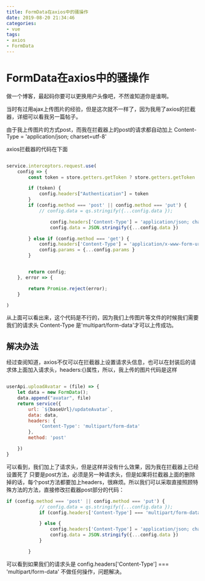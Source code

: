```yaml
---
title: FormData在axios中的骚操作
date: 2019-08-20 21:34:46
categories:
- vue
tags:
- axios
- FormData
---
```


# FormData在axios中的骚操作

做一个博客，最起码你要可以更换用户头像吧，不然谁知道你是谁啊。


当时有过用ajax上传图片的经验，但是这次就不一样了，因为我用了axios的拦截器，详细可以看我另一篇帖子。

由于我上传图片的方式post，而我在拦截器上的post的请求都自动加上 Content-Type = 'application/json; charset=utf-8'


axios拦截器的代码在下面


```javaScript

service.interceptors.request.use(
    config => {
        const token = store.getters.getToken ? store.getters.getToken : localStorage.getItem('token');

        if (token) {
            config.headers["Authentication"] = token
        }
        if (config.method === 'post' || config.method === 'put') {
            // config.data = qs.stringify({...config.data });

                config.headers['Content-Type'] = 'application/json; charset=utf-8';
                config.data = JSON.stringify({...config.data })

        } else if (config.method === 'get') {
            config.headers['Content-Type'] = 'application/x-www-form-urlencoded';
            config.params = {...config.params }
        }


        return config;
    }, error => {

        return Promise.reject(error);
    }

)
```

从上面可以看出来，这个代码是不行的，因为我们上传图片等文件的时候我们需要我们的请求头 Content-Type 是'multipart/form-data'才可以上传成功。

## 解决办法

经过查阅知道，axios不仅可以在拦截器上设置请求头信息，也可以在封装后的请求体上面加入请求头，headers:{}属性，所以，我上传的图片代码是这样

```javaScript

userApi.uploadAvatar = (file) => {
    let data = new FormData();
    data.append("avatar", file)
    return service({
        url: `${baseUrl}/updateAvatar`,
        data: data,
        headers: {
            'Content-Type': 'multipart/form-data'
        },
        method: 'post'

    })
}
```

可以看到，我们加上了请求头，但是这样并没有什么效果，因为我在拦截器上已经设置死了 只要是post方法，必须是另一种请求头，但是如果将拦截器上面的删除掉的话，每个post方法都要加上headers，很麻烦。所以我们可以采取直接照顾特殊方法的方法，直接修改拦截器post部分的代码：

```javaScript
if (config.method === 'post' || config.method === 'put') {
            // config.data = qs.stringify({...config.data });
            if (config.headers['Content-Type'] === 'multipart/form-data') {

            } else {
                config.headers['Content-Type'] = 'application/json; charset=utf-8';
                config.data = JSON.stringify({...config.data })
            }

        }
```


可以看到如果我们的请求头是 config.headers['Content-Type'] === 'multipart/form-data' 不做任何操作，问题解决。
